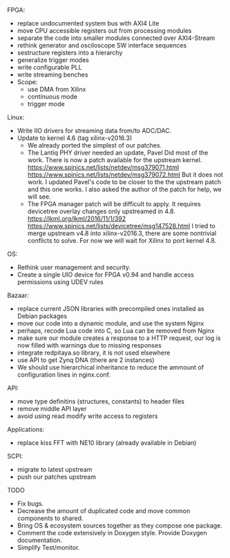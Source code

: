 FPGA:
- replace undocumented system bus with AXI4 Lite
- move CPU accessible registers out from processing modules
- separate the code into smaller modules connected over AXI4-Stream
- rethink generator and osciloscope SW interface sequences
- sestructure registers into a hierarchy
- generalize trigger modes
- write configurable PLL
- write streaming benches
- Scope:
  - use DMA from Xilinx
  - continuous mode
  - trigger mode

Linux:
- Write IIO drivers for streaming data from/to ADC/DAC.
- Update to kernel 4.6 (tag xilinx-v2016.3)
  * We already ported the simplest of our patches.
  * The Lantiq PHY driver needed an update, Pavel Did most of the work.
    There is now a patch available for the upstream kernel.
    https://www.spinics.net/lists/netdev/msg379071.html
    https://www.spinics.net/lists/netdev/msg379072.html
    But it does not work. I updated Pavel's code to be closer to
    the the upstream patch and this one works.
    I also asked the author of the patch for help, we will see.
  * The FPGA manager patch will be difficult to apply.
    It requires devicetree overlay changes only upstreamed in 4.8.
    https://lkml.org/lkml/2016/11/1/392
    https://www.spinics.net/lists/devicetree/msg147528.html
    I tried to merge upstream v4.8 into xilinx-v2016.3,
    there are some nontrivial conflicts to solve.
    For now we will wait for Xilinx to port kernel 4.8.

OS:
- Rethink user management and security.
- Create a single UIO device for FPGA v0.94 and handle access permissions
  using UDEV rules

Bazaar:
- replace current JSON libraries with precompiled ones installed
  as Debian packages
- move our code into a dynamic module, and use the system Nginx
- perhaps, recode Lua code into C, so Lua can be removed from Nginx
- make sure our module creates a response to a HTTP request,
  our log is now filled with warnings due to missing responses
- integrate redpitaya.so library, it is not used elsewhere
- use API to get Zynq DNA (there are 2 instances)
- We should use hierarchical inheritance to reduce the ammount
  of configuration lines in nginx.conf.

API:
- move type definitins (structures, constants) to header files
- remove middle API layer
- avoid using read modify write access to registers

Applications:
- replace kiss FFT with NE10 library (already available in Debian)

SCPI:
- migrate to latest upstream
- push our patches upstream


TODO

* Fix bugs.
* Decrease the amount of duplicated code and move common components
  to shared.
* Bring OS & ecosystem sources together as they compose one package.
* Comment the code extensively in Doxygen style. Provide Doxygen
  documentation.
* Simplify Test/monitor.

